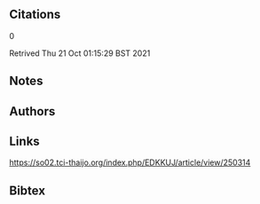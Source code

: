 ## Citations

0 

Retrived
Thu 21 Oct 01:15:29 BST 2021

## Notes

## Authors 

## Links 
https://so02.tci-thaijo.org/index.php/EDKKUJ/article/view/250314


## Bibtex 
```

```
